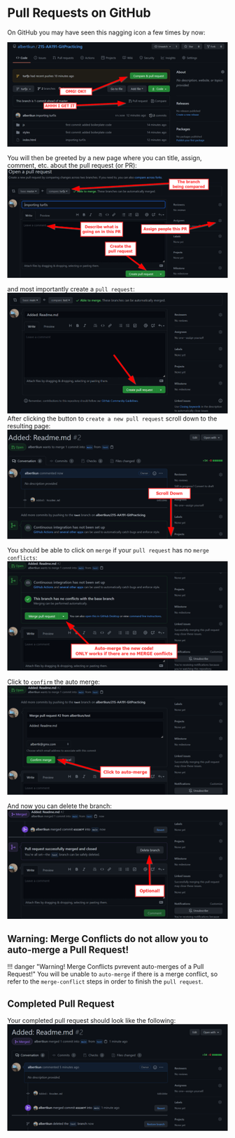 # Pull Requests on GitHub

On GitHub you may have seen this nagging icon a few times by now:

![](media/pullRequest.png)

You will then be greeted by a new page where you can title, assign, comment, etc. about the pull request (or PR):
![](media/PRcreate.png)

 and most importantly create a `pull request`:
![](media/testPr.png)
After clicking the button to `create a new pull request` scroll down to the resulting page:
![](media/testPR_2.png)

You should be able to click on `merge` if your `pull request` has no `merge conflicts`:
![](media/testPR_3.png)

Click to `confirm` the auto merge:
![](media/testPR_4.png)

And now you can delete the branch:
![](media/testPR_5.png)

## Warning: Merge Conflicts do not allow you to auto-merge a Pull Request!

!!! danger "Warning! Merge Conflicts pvrevent auto-merges of a Pull Request!"
    You will be unable to `auto-merge` if there is a merge conflict, so refer to the `merge-conflict` steps in order to finish the `pull request`.

## Completed Pull Request

Your completed pull request should look like the following:
![](media/finishedPR.png)
